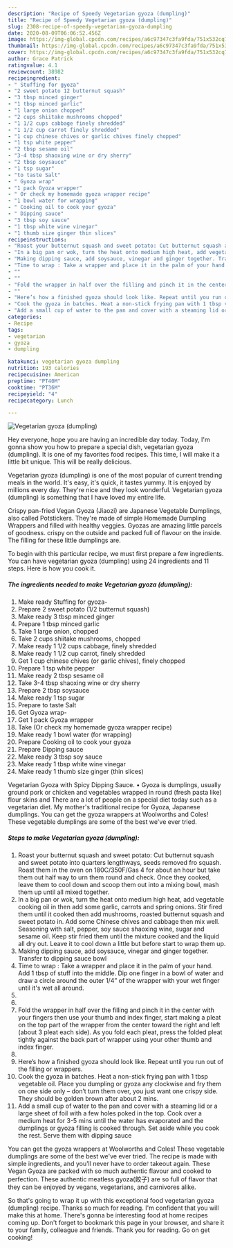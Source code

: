 ```yaml
---
description: "Recipe of Speedy Vegetarian gyoza (dumpling)"
title: "Recipe of Speedy Vegetarian gyoza (dumpling)"
slug: 2308-recipe-of-speedy-vegetarian-gyoza-dumpling
date: 2020-08-09T06:06:52.456Z
image: https://img-global.cpcdn.com/recipes/a6c97347c3fa9fda/751x532cq70/vegetarian-gyoza-dumpling-recipe-main-photo.jpg
thumbnail: https://img-global.cpcdn.com/recipes/a6c97347c3fa9fda/751x532cq70/vegetarian-gyoza-dumpling-recipe-main-photo.jpg
cover: https://img-global.cpcdn.com/recipes/a6c97347c3fa9fda/751x532cq70/vegetarian-gyoza-dumpling-recipe-main-photo.jpg
author: Grace Patrick
ratingvalue: 4.1
reviewcount: 38982
recipeingredient:
- " Stuffing for gyoza"
- "2 sweet potato 12 butternut squash"
- "3 tbsp minced ginger"
- "1 tbsp minced garlic"
- "1 large onion chopped"
- "2 cups shiitake mushrooms chopped"
- "1 1/2 cups cabbage finely shredded"
- "1 1/2 cup carrot finely shredded"
- "1 cup chinese chives or garlic chives finely chopped"
- "1 tsp white pepper"
- "2 tbsp sesame oil"
- "3-4 tbsp shaoxing wine or dry sherry"
- "2 tbsp soysauce"
- "1 tsp sugar"
- "to taste Salt"
- " Gyoza wrap"
- "1 pack Gyoza wrapper"
- " Or check my homemade gyoza wrapper recipe"
- "1 bowl water for wrapping"
- " Cooking oil to cook your gyoza"
- " Dipping sauce"
- "3 tbsp soy sauce"
- "1 tbsp white wine vinegar"
- "1 thumb size ginger thin slices"
recipeinstructions:
- "Roast your butternut squash and sweet potato: Cut butternut squash and sweet potato into quarters lengthways, seeds removed fro squash. Roast them in the oven on 180C/350F/Gas 4 for about an hour but take them out half way to urn them round and check. Once they cooked, leave them to cool down and scoop them out into a mixing bowl, mash them up until all mixed together."
- "In a big pan or wok, turn the heat onto medium high heat, add vegetable cooking oil in then add some garlic, carrots and spring onions. Stir fired them until it cooked then add mushrooms, roasted butternut squash and sweet potato in. Add some Chinese chives and cabbage then mix well. Seasoning with salt, pepper, soy sauce shaoxing wine, sugar and sesame oil. Keep stir fried them until the mixture cooked and the liquid all dry out. Leave it to cool down a little but before start to wrap them up."
- "Making dipping sauce, add soysauce, vinegar and ginger together. Transfer to dipping sauce bowl"
- "Time to wrap : Take a wrapper and place it in the palm of your hand. Add 1 tbsp of stuff into the middle. Dip one finger in a bowl of water and draw a circle around the outer 1/4” of the wrapper with your wet finger until it&#39;s wet all around."
- ""
- ""
- "Fold the wrapper in half over the filling and pinch it in the center with your fingers then use your thumb and index finger, start making a pleat on the top part of the wrapper from the center toward the right and left (about 3 pleat each side). As you fold each pleat, press the folded pleat tightly against the back part of wrapper using your other thumb and index finger."
- ""
- "Here’s how a finished gyoza should look like. Repeat until you run out of the filling or wrappers."
- "Cook the gyoza in batches. Heat a non-stick frying pan with 1 tbsp vegetable oil. Place you dumpling or gyoza any clockwise and fry them on one side only – don’t turn them over, you just want one crispy side. They should be golden brown after about 2 mins."
- "Add a small cup of water to the pan and cover with a steaming lid or a large sheet of foil with a few holes poked in the top. Cook over a medium heat for 3-5 mins until the water has evaporated and the dumplings or gyoza filling is cooked through. Set aside while you cook the rest. Serve them with dipping sauce"
categories:
- Recipe
tags:
- vegetarian
- gyoza
- dumpling

katakunci: vegetarian gyoza dumpling 
nutrition: 193 calories
recipecuisine: American
preptime: "PT40M"
cooktime: "PT36M"
recipeyield: "4"
recipecategory: Lunch

---
```



![Vegetarian gyoza (dumpling)](https://img-global.cpcdn.com/recipes/a6c97347c3fa9fda/751x532cq70/vegetarian-gyoza-dumpling-recipe-main-photo.jpg)

Hey everyone, hope you are having an incredible day today. Today, I'm gonna show you how to prepare a special dish, vegetarian gyoza (dumpling). It is one of my favorites food recipes. This time, I will make it a little bit unique. This will be really delicious.

Vegetarian gyoza (dumpling) is one of the most popular of current trending meals in the world. It's easy, it's quick, it tastes yummy. It is enjoyed by millions every day. They're nice and they look wonderful. Vegetarian gyoza (dumpling) is something that I have loved my entire life.

Crispy pan-fried Vegan Gyoza (Jiaozi) are Japanese Vegetable Dumplings, also called Potstickers. They&#39;re made of simple Homemade Dumpling Wrappers and filled with healthy veggies. Gyozas are amazing little parcels of goodness. crispy on the outside and packed full of flavour on the inside. The filling for these little dumplings are.


To begin with this particular recipe, we must first prepare a few ingredients. You can have vegetarian gyoza (dumpling) using 24 ingredients and 11 steps. Here is how you cook it.

<!--inarticleads1-->

##### The ingredients needed to make Vegetarian gyoza (dumpling):

1. Make ready  Stuffing for gyoza-
1. Prepare 2 sweet potato (1/2 butternut squash)
1. Make ready 3 tbsp minced ginger
1. Prepare 1 tbsp minced garlic
1. Take 1 large onion, chopped
1. Take 2 cups shiitake mushrooms, chopped
1. Make ready 1 1/2 cups cabbage, finely shredded
1. Make ready 1 1/2 cup carrot, finely shredded
1. Get 1 cup chinese chives (or garlic chives), finely chopped
1. Prepare 1 tsp white pepper
1. Make ready 2 tbsp sesame oil
1. Take 3-4 tbsp shaoxing wine or dry sherry
1. Prepare 2 tbsp soysauce
1. Make ready 1 tsp sugar
1. Prepare to taste Salt
1. Get  Gyoza wrap-
1. Get 1 pack Gyoza wrapper
1. Take  (Or check my homemade gyoza wrapper recipe)
1. Make ready 1 bowl water (for wrapping)
1. Prepare  Cooking oil to cook your gyoza
1. Prepare  Dipping sauce
1. Make ready 3 tbsp soy sauce
1. Make ready 1 tbsp white wine vinegar
1. Make ready 1 thumb size ginger (thin slices)


Vegetarian Gyoza with Spicy Dipping Sauce. • Gyoza is dumplings, usually ground pork or chicken and vegetables wrapped in round (fresh pasta like) flour skins and There are a lot of people on a special diet today such as a vegetarian diet. My mother&#39;s traditional recipe for Gyoza, Japanese dumplings. You can get the gyoza wrappers at Woolworths and Coles! These vegetable dumplings are some of the best we&#39;ve ever tried. 

<!--inarticleads2-->

##### Steps to make Vegetarian gyoza (dumpling):

1. Roast your butternut squash and sweet potato: Cut butternut squash and sweet potato into quarters lengthways, seeds removed fro squash. Roast them in the oven on 180C/350F/Gas 4 for about an hour but take them out half way to urn them round and check. Once they cooked, leave them to cool down and scoop them out into a mixing bowl, mash them up until all mixed together.
1. In a big pan or wok, turn the heat onto medium high heat, add vegetable cooking oil in then add some garlic, carrots and spring onions. Stir fired them until it cooked then add mushrooms, roasted butternut squash and sweet potato in. Add some Chinese chives and cabbage then mix well. Seasoning with salt, pepper, soy sauce shaoxing wine, sugar and sesame oil. Keep stir fried them until the mixture cooked and the liquid all dry out. Leave it to cool down a little but before start to wrap them up.
1. Making dipping sauce, add soysauce, vinegar and ginger together. Transfer to dipping sauce bowl
1. Time to wrap : Take a wrapper and place it in the palm of your hand. Add 1 tbsp of stuff into the middle. Dip one finger in a bowl of water and draw a circle around the outer 1/4” of the wrapper with your wet finger until it&#39;s wet all around.
1. 
1. 
1. Fold the wrapper in half over the filling and pinch it in the center with your fingers then use your thumb and index finger, start making a pleat on the top part of the wrapper from the center toward the right and left (about 3 pleat each side). As you fold each pleat, press the folded pleat tightly against the back part of wrapper using your other thumb and index finger.
1. 
1. Here’s how a finished gyoza should look like. Repeat until you run out of the filling or wrappers.
1. Cook the gyoza in batches. Heat a non-stick frying pan with 1 tbsp vegetable oil. Place you dumpling or gyoza any clockwise and fry them on one side only – don’t turn them over, you just want one crispy side. They should be golden brown after about 2 mins.
1. Add a small cup of water to the pan and cover with a steaming lid or a large sheet of foil with a few holes poked in the top. Cook over a medium heat for 3-5 mins until the water has evaporated and the dumplings or gyoza filling is cooked through. Set aside while you cook the rest. Serve them with dipping sauce


You can get the gyoza wrappers at Woolworths and Coles! These vegetable dumplings are some of the best we&#39;ve ever tried. The recipe is made with simple ingredients, and you&#39;ll never have to order takeout again. These Vegan Gyoza are packed with so much authentic flavour and cooked to perfection. These authentic meatless gyoza(餃子) are so full of flavor that they can be enjoyed by vegans, vegetarians, and carnivores alike. 

So that's going to wrap it up with this exceptional food vegetarian gyoza (dumpling) recipe. Thanks so much for reading. I'm confident that you will make this at home. There's gonna be interesting food at home recipes coming up. Don't forget to bookmark this page in your browser, and share it to your family, colleague and friends. Thank you for reading. Go on get cooking!
